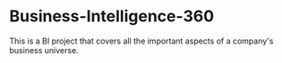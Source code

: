 # Business-Intelligence-360
This is a BI project that covers all the important aspects of a company's business universe.
